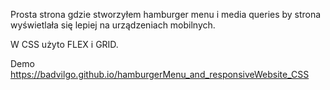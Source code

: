 Prosta strona gdzie stworzyłem hamburger menu i media queries by strona wyświetlała się lepiej na urządzeniach mobilnych.

W CSS użyto FLEX i GRID.

Demo
https://badvilgo.github.io/hamburgerMenu_and_responsiveWebsite_CSS
